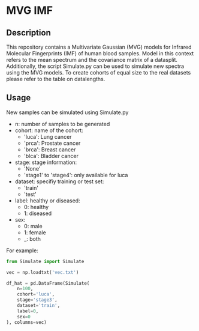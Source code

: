 # MVG IMF

## Description
This repository contains a Multivariate Gaussian (MVG) models for Infrared Molecular Fingerprints (IMF) of human blood samples. Model in this context refers to the mean spectrum and the covariance matrix of a datasplit. Additionally, the script Simulate.py can be used to simulate new spectra using the MVG models. To create cohorts of equal size to the real datasets please refer to the table on datalengths. 

## Usage
New samples can be simulated using Simulate.py
- n: number of samples to be generated
- cohort: name of the cohort:
    - 'luca': Lung cancer
    - 'prca': Prostate cancer
    - 'brca': Breast cancer
    - 'blca': Bladder cancer
- stage: stage information:
    - 'None'
    - 'stage1' to 'stage4': only available for luca
- dataset: specifiy training or test set:
    - 'train'
    - 'test'
- label: healthy or diseased:
    - 0: healthy
    - 1: diseased
- sex:
    - 0: male
    - 1: female
    - _: both

For example:
```python
from Simulate import Simulate

vec = np.loadtxt('vec.txt')

df_hat = pd.DataFrame(Simulate(
    n=100,
    cohort='luca',
    stage='stage3',
    dataset='train',
    label=0,
    sex=0
), columns=vec)

```

